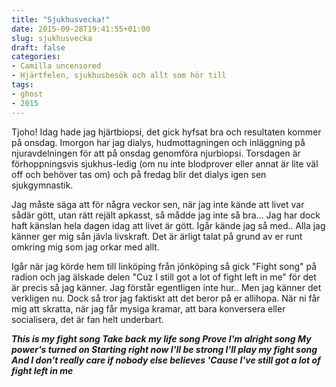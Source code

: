 ```yaml
---
title: "Sjukhusvecka!"
date: 2015-09-28T19:41:55+01:00
slug: sjukhusvecka
draft: false
categories:
- Camilla uncensored
- Hjärtfelen, sjukhusbesök och allt som hör till
tags:
- ghost
- 2015
---
```


Tjoho! Idag hade jag hjärtbiopsi, det gick hyfsat bra och resultaten kommer på onsdag. Imorgon har jag dialys, hudmottagningen och inläggning på njuravdelningen för att på onsdag genomföra njurbiopsi. Torsdagen är förhoppningsvis sjukhus-ledig (om nu inte blodprover eller annat är lite väl off och behöver tas om) och på fredag blir det dialys igen sen sjukgymnastik.

Jag måste säga att för några veckor sen, när jag inte kände att livet var sådär gött, utan rätt rejält apkasst, så mådde jag inte så bra... Jag har dock haft känslan hela dagen idag att livet är gött. Igår kände jag så med.. Alla jag känner ger mig sån jävla livskraft.
Det är ärligt talat på grund av er runt omkring mig som jag orkar med allt.

Igår när jag körde hem till linköping från jönköping så gick "Fight song" på radion och jag älskade delen "Cuz I still got a lot of fight left in me" för det är precis så jag känner. Jag förstår egentligen inte hur.. Men jag känner det verkligen nu. Dock så tror jag faktiskt att det beror på er allihopa. När ni får mig att skratta, när jag får mysiga kramar, att bara konversera eller socialisera, det är fan helt underbart. 

<c>***This is my fight song
Take back my life song
Prove I'm alright song
My power's turned on
Starting right now I'll be strong
I'll play my fight song
And I don't really care if nobody else believes
'Cause I've still got a lot of fight left in me***</c>
